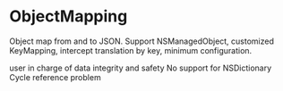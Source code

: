 # ObjectMapping
Object map from and to JSON. Support NSManagedObject, customized KeyMapping, intercept translation by key, minimum configuration.

user in charge of data integrity and safety
No support for NSDictionary
Cycle reference problem
